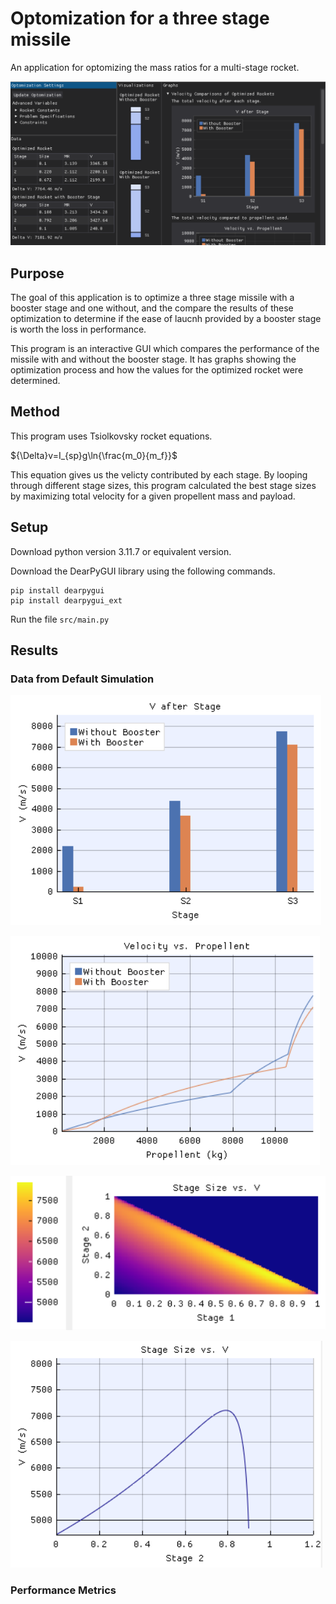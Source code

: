# Optomization for a three stage missile

An application for optomizing the mass ratios for a multi-stage rocket. 

![alt text](graphs/screenshot.png "Title")

## Purpose

The goal of this application is to optimize a three stage missile with a booster stage and one without, and the compare the results of these optimization to determine if the ease of laucnh provided by a booster stage is worth the loss in performance. 

This program is an interactive GUI which compares the performance of the missile with and without the booster stage. It has graphs showing the optimization process and how the values for the optimized rocket were determined.

## Method

This program uses Tsiolkovsky rocket equations. 

${\Delta}v=I_{sp}g\ln{\frac{m_0}{m_f}}$

This equation gives us the velicty contributed by each stage. By looping through different stage sizes, this program calculated the best stage sizes by maximizing total velocity for a given propellent mass and payload. 



## Setup

Download python version 3.11.7 or equivalent version. 

Download the DearPyGUI library using the following commands. 
```
pip install dearpygui
pip install dearpygui_ext
```

Run the file `src/main.py`

## Results

### Data from Default Simulation

![alt text](graphs/v_after_stage.png "Title")

![alt text](graphs/v_propellent.png "Title")

![alt text](graphs/size_v.png "Title")

![alt text](graphs/size_v_b.png "Title")



### Performance Metrics



